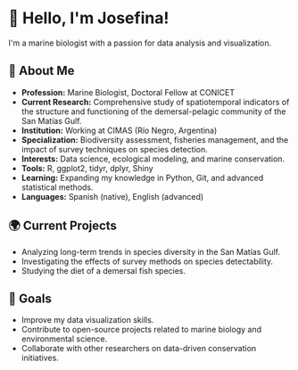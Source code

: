 # 👋 Hello, I'm Josefina!

I'm a marine biologist with a passion for data analysis and visualization. 

## 🌊 About Me
- **Profession:** Marine Biologist, Doctoral Fellow at CONICET
- **Current Research:** Comprehensive study of spatiotemporal indicators of the structure and functioning of the demersal-pelagic community of the San Matías Gulf.
- **Institution:** Working at CIMAS (Río Negro, Argentina)
- **Specialization:** Biodiversity assessment, fisheries management, and the impact of survey techniques on species detection.
- **Interests:** Data science, ecological modeling, and marine conservation.
- **Tools:** R, ggplot2, tidyr, dplyr, Shiny
- **Learning:** Expanding my knowledge in Python, Git, and advanced statistical methods.
- **Languages:** Spanish (native), English (advanced)

## 🌍 Current Projects
- Analyzing long-term trends in species diversity in the San Matías Gulf.
- Investigating the effects of survey methods on species detectability.
- Studying the diet of a demersal fish species.

## 🚀 Goals
- Improve my data visualization skills.
- Contribute to open-source projects related to marine biology and environmental science.
- Collaborate with other researchers on data-driven conservation initiatives.


<!---
josefinacuestan/josefinacuestan is a ✨ special ✨ repository because its `README.md` (this file) appears on your GitHub profile.
You can click the Preview link to take a look at your changes.
--->
